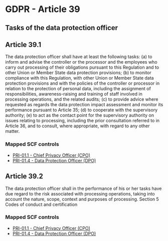 # GDPR - Article 39
## Tasks of the data protection officer

  
## Article 39.1
The data protection officer shall have at least the following tasks:
(a) to inform and advise the controller or the processor and the employees who carry out processing of their obligations pursuant to this Regulation and to other Union or Member State data protection provisions;
(b) to monitor compliance with this Regulation, with other Union or Member State data protection provisions and with the policies of the controller or processor in relation to the protection of personal data, including the assignment of responsibilities, awareness-raising and training of staff involved in processing operations, and the related audits;
(c) to provide advice where requested as regards the data protection impact assessment and monitor its performance pursuant to Article 35;
(d) to cooperate with the supervisory authority;
(e) to act as the contact point for the supervisory authority on issues relating to processing, including the prior consultation referred to in Article 36, and to consult, where appropriate, with regard to any other matter.
  
### Mapped SCF controls
- [PRI-01.1 - Chief Privacy Officer (CPO)](../scf/pri-011-chiefprivacyofficer(cpo).md)
- [PRI-01.4 - Data Protection Officer (DPO)](../scf/pri-014-dataprotectionofficer(dpo).md)
  
## Article 39.2
The data protection officer shall in the performance of his or her tasks have due regard to the risk associated with processing operations, taking into account the nature, scope, context and purposes of processing.
<span class="expanded">Section 5
<span class="bold"><span class="expanded">Codes of conduct and certification
  
### Mapped SCF controls
- [PRI-01.1 - Chief Privacy Officer (CPO)](../scf/pri-011-chiefprivacyofficer(cpo).md)
- [PRI-01.4 - Data Protection Officer (DPO)](../scf/pri-014-dataprotectionofficer(dpo).md)
  
